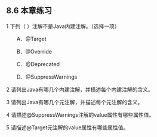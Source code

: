 ## 8.6  本章练习

 

1  下列（    ）注解不是Java内建注解。（选择一项）

&emsp;&emsp;A．@Target

&emsp;&emsp;B．@Override

&emsp;&emsp;C．@Deprecated

&emsp;&emsp;D．@SuppressWarnings

2  请列出Java有哪几个内建注解，并描述每个内建注解的含义。

 

 

3  请列出Java有哪几个元注解，并描述每个元注解的含义。

 

 

4  请描述@SuppressWarnings注解的value属性有哪些属性值。

 

 

5  请描述@Target元注解的value属性有哪些属性值。

 
